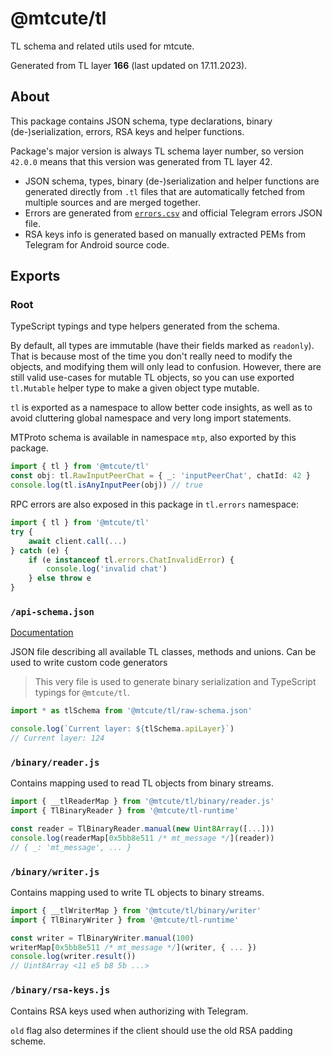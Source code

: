 # @mtcute/tl

TL schema and related utils used for mtcute.

Generated from TL layer **166** (last updated on 17.11.2023).

## About

This package contains JSON schema, type declarations, binary (de-)serialization, errors, RSA keys and helper functions.

Package's major version is always TL schema layer number,
so version `42.0.0` means that this version was generated from TL layer 42.

- JSON schema, types, binary (de-)serialization and helper functions are generated directly from `.tl` files that are
  automatically fetched from multiple sources and are merged together.
- Errors are generated from 
  [`errors.csv`](https://github.com/LonamiWebs/Telethon/blob/master/telethon_generator/data/errors.csv)
  and official Telegram errors JSON file.
- RSA keys info is generated based on manually extracted PEMs from Telegram for Android source code.

## Exports

### Root

TypeScript typings and type helpers generated from the schema.

By default, all types are immutable (have their fields marked as `readonly`). That is because most of the time you don't
really need to modify the objects, and modifying them will only lead to confusion. However, there are still valid
use-cases for mutable TL objects, so you can use exported
`tl.Mutable` helper type to make a given object type mutable.

`tl` is exported as a namespace to allow better code insights, 
as well as to avoid cluttering global namespace and very long import statements.

MTProto schema is available in namespace `mtp`, also exported by this package.

```typescript
import { tl } from '@mtcute/tl'
const obj: tl.RawInputPeerChat = { _: 'inputPeerChat', chatId: 42 }
console.log(tl.isAnyInputPeer(obj)) // true
```


RPC errors are also exposed in this package in `tl.errors` namespace:

```typescript
import { tl } from '@mtcute/tl'
try {
    await client.call(...)
} catch (e) {
    if (e instanceof tl.errors.ChatInvalidError) {
        console.log('invalid chat')
    } else throw e
}
```

### `/api-schema.json`

[Documentation](./modules/api_schema.html)

JSON file describing all available TL classes, methods and unions. Can be used to write custom code generators
> This very file is used to generate binary serialization and TypeScript typings for `@mtcute/tl`.

```typescript
import * as tlSchema from '@mtcute/tl/raw-schema.json'

console.log(`Current layer: ${tlSchema.apiLayer}`)
// Current layer: 124
```

### `/binary/reader.js`

Contains mapping used to read TL objects from binary streams.

```typescript
import { __tlReaderMap } from '@mtcute/tl/binary/reader.js'
import { TlBinaryReader } from '@mtcute/tl-runtime'

const reader = TlBinaryReader.manual(new Uint8Array([...]))
console.log(readerMap[0x5bb8e511 /* mt_message */](reader))
// { _: 'mt_message', ... }
```

### `/binary/writer.js`

Contains mapping used to write TL objects to binary streams.

```typescript
import { __tlWriterMap } from '@mtcute/tl/binary/writer'
import { TlBinaryWriter } from '@mtcute/tl-runtime'

const writer = TlBinaryWriter.manual(100)
writerMap[0x5bb8e511 /* mt_message */](writer, { ... })
console.log(writer.result())
// Uint8Array <11 e5 b8 5b ...>
```

### `/binary/rsa-keys.js`

Contains RSA keys used when authorizing with Telegram.

`old` flag also determines if the client should use the old
RSA padding scheme.